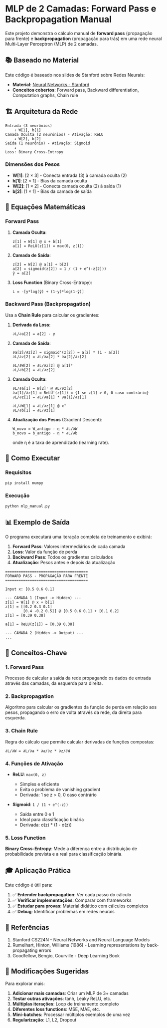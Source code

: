 # MLP de 2 Camadas: Forward Pass e Backpropagation Manual

Este projeto demonstra o cálculo manual de **forward pass** (propagação para frente) e **backpropagation** (propagação para trás) em uma rede neural Multi-Layer Perceptron (MLP) de 2 camadas.

## 📚 Baseado no Material

Este código é baseado nos slides de Stanford sobre Redes Neurais:
- **Material**: [Neural Networks - Stanford](https://web.stanford.edu/~jurafsky/slp3/slides/nn25aug.pdf)
- **Conceitos cobertos**: Forward pass, Backward differentiation, Computation graphs, Chain rule

## 🏗️ Arquitetura da Rede

```
Entrada (3 neurônios)
    ↓ W[1], b[1]
Camada Oculta (2 neurônios) - Ativação: ReLU
    ↓ W[2], b[2]
Saída (1 neurônio) - Ativação: Sigmoid
    ↓
Loss: Binary Cross-Entropy
```

### Dimensões dos Pesos

- **W[1]**: [2 × 3] - Conecta entrada (3) à camada oculta (2)
- **b[1]**: [2 × 1] - Bias da camada oculta
- **W[2]**: [1 × 2] - Conecta camada oculta (2) à saída (1)
- **b[2]**: [1 × 1] - Bias da camada de saída

## 🔢 Equações Matemáticas

### Forward Pass

1. **Camada Oculta**:
   ```
   z[1] = W[1] @ x + b[1]
   a[1] = ReLU(z[1]) = max(0, z[1])
   ```

2. **Camada de Saída**:
   ```
   z[2] = W[2] @ a[1] + b[2]
   a[2] = sigmoid(z[2]) = 1 / (1 + e^(-z[2]))
   ŷ = a[2]
   ```

3. **Loss Function** (Binary Cross-Entropy):
   ```
   L = -[y*log(ŷ) + (1-y)*log(1-ŷ)]
   ```

### Backward Pass (Backpropagation)

Usa a **Chain Rule** para calcular os gradientes:

1. **Derivada da Loss**:
   ```
   ∂L/∂a[2] = a[2] - y
   ```

2. **Camada de Saída**:
   ```
   ∂a[2]/∂z[2] = sigmoid'(z[2]) = a[2] * (1 - a[2])
   ∂L/∂z[2] = ∂L/∂a[2] * ∂a[2]/∂z[2]
   
   ∂L/∂W[2] = ∂L/∂z[2] @ a[1]ᵀ
   ∂L/∂b[2] = ∂L/∂z[2]
   ```

3. **Camada Oculta**:
   ```
   ∂L/∂a[1] = W[2]ᵀ @ ∂L/∂z[2]
   ∂a[1]/∂z[1] = ReLU'(z[1]) = {1 se z[1] > 0, 0 caso contrário}
   ∂L/∂z[1] = ∂L/∂a[1] * ∂a[1]/∂z[1]
   
   ∂L/∂W[1] = ∂L/∂z[1] @ xᵀ
   ∂L/∂b[1] = ∂L/∂z[1]
   ```

4. **Atualização dos Pesos** (Gradient Descent):
   ```
   W_novo = W_antigo - η * ∂L/∂W
   b_novo = b_antigo - η * ∂L/∂b
   ```
   onde η é a taxa de aprendizado (learning rate).

## 🚀 Como Executar

### Requisitos

```bash
pip install numpy
```

### Execução

```bash
python mlp_manual.py
```

## 📊 Exemplo de Saída

O programa executará uma iteração completa de treinamento e exibirá:

1. **Forward Pass**: Valores intermediários de cada camada
2. **Loss**: Valor da função de perda
3. **Backward Pass**: Todos os gradientes calculados
4. **Atualização**: Pesos antes e depois da atualização

```
=====================================
FORWARD PASS - PROPAGAÇÃO PARA FRENTE
=====================================

Input x: [0.5 0.6 0.1]

--- CAMADA 1 (Input -> Hidden) ---
z[1] = W[1] @ x + b[1]
z[1] = [[0.2 0.3 0.1]
        [0.4 -0.2 0.5]] @ [0.5 0.6 0.1] + [0.1 0.2]
z[1] = [0.39 0.38]

a[1] = ReLU(z[1]) = [0.39 0.38]

--- CAMADA 2 (Hidden -> Output) ---
...
```

## 🔑 Conceitos-Chave

### 1. Forward Pass
Processo de calcular a saída da rede propagando os dados de entrada através das camadas, da esquerda para direita.

### 2. Backpropagation
Algoritmo para calcular os gradientes da função de perda em relação aos pesos, propagando o erro de volta através da rede, da direita para esquerda.

### 3. Chain Rule
Regra do cálculo que permite calcular derivadas de funções compostas:
```
∂L/∂W = ∂L/∂a * ∂a/∂z * ∂z/∂W
```

### 4. Funções de Ativação

- **ReLU**: `max(0, z)`
  - Simples e eficiente
  - Evita o problema de vanishing gradient
  - Derivada: 1 se z > 0, 0 caso contrário

- **Sigmoid**: `1 / (1 + e^(-z))`
  - Saída entre 0 e 1
  - Ideal para classificação binária
  - Derivada: σ(z) * (1 - σ(z))

### 5. Loss Function

**Binary Cross-Entropy**: Mede a diferença entre a distribuição de probabilidade prevista e a real para classificação binária.

## 🎓 Aplicação Prática

Este código é útil para:

1. ✅ **Entender backpropagation**: Ver cada passo do cálculo
2. ✅ **Verificar implementações**: Comparar com frameworks
3. ✅ **Estudar para provas**: Material didático com cálculos completos
4. ✅ **Debug**: Identificar problemas em redes neurais

## 📖 Referências

1. Stanford CS224N - Neural Networks and Neural Language Models
2. Rumelhart, Hinton, Williams (1986) - Learning representations by back-propagating errors
3. Goodfellow, Bengio, Courville - Deep Learning Book

## 🤝 Modificações Sugeridas

Para explorar mais:

1. **Adicionar mais camadas**: Criar um MLP de 3+ camadas
2. **Testar outras ativações**: tanh, Leaky ReLU, etc.
3. **Múltiplas iterações**: Loop de treinamento completo
4. **Diferentes loss functions**: MSE, MAE, etc.
5. **Mini-batches**: Processar múltiplos exemplos de uma vez
6. **Regularização**: L1, L2, Dropout



